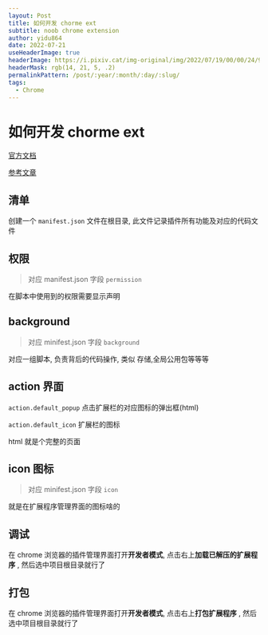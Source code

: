 ```yaml
---
layout: Post
title: 如何开发 chorme ext
subtitle: noob chrome extension
author: yidu864
date: 2022-07-21
useHeaderImage: true
headerImage: https://i.pixiv.cat/img-original/img/2022/07/19/00/00/24/99827942_p0.jpg
headerMask: rgb(14, 21, 5, .2)
permalinkPattern: /post/:year/:month/:day/:slug/
tags:
  - Chrome
---
```


# 如何开发 chorme ext

[官方文档](https://developer.chrome.com/docs/extensions/mv3/getstarted/)

[参考文章](https://www.cnblogs.com/liuxianan/p/chrome-plugin-develop.html)

## 清单

创建一个 `manifest.json` 文件在根目录, 此文件记录插件所有功能及对应的代码文件

## 权限

> 对应 manifest.json 字段 `permission`

在脚本中使用到的权限需要显示声明

## background

> 对应 minifest.json 字段 `background`

对应一组脚本, 负责背后的代码操作, 类似 存储,全局公用包等等等

## action 界面

`action.default_popup` 点击扩展栏的对应图标的弹出框(html)

`action.default_icon` 扩展栏的图标

html 就是个完整的页面

## icon 图标

> 对应 minifest.json 字段 `icon`

就是在扩展程序管理界面的图标啥的

## 调试

在 chrome 浏览器的插件管理界面打开**开发者模式**, 点击右上**加载已解压的扩展程序** , 然后选中项目根目录就行了

## 打包

在 chrome 浏览器的插件管理界面打开**开发者模式**, 点击右上**打包扩展程序** , 然后选中项目根目录就行了
